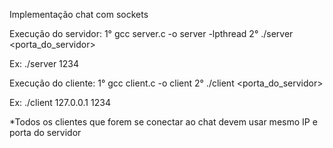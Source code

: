 Implementação chat com sockets

Execução do servidor:
1° gcc server.c -o server -lpthread
2° ./server <porta_do_servidor>

Ex: ./server 1234

Execução do cliente:
1° gcc client.c -o client
2° ./client <IP> <porta_do_servidor>

Ex: ./client 127.0.0.1 1234

*Todos os clientes que forem se conectar ao chat devem usar mesmo IP e porta do servidor

